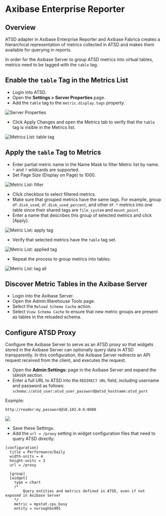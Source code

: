 # Axibase Enterprise Reporter

## Overview

ATSD adapter in Axibase Enterprise Reporter and Axibase Fabrica creates a hierarchical representation of metrics
collected in ATSD and makes them available for querying in reports.

In order for the Axibase Server to group ATSD metrics into virtual tables, metrics need to be tagged with the `table` tag.

## Enable the `table` Tag in the Metrics List

* Login into ATSD.
* Open the **Settings > Server Properties** page.
* Add the `table` tag to the `metric.display.tags` property.

![Server Properties](metric-table-tags.png)

* Click Apply Changes and open the Metrics tab to verify that the `table` tag is visible in the Metrics list.

![Metrics List: table tag](metrics-table-tag.png)

## Apply the `table` Tag to Metrics

* Enter partial metric name in the Name Mask to filter Metric list by name. `*` and `?` wildcards are supported.
* Set Page Size (Display on Page) to 1000.

![Metric List: filter](metric-list-filter.png)

* Click checkbox to select filtered metrics.
* Make sure that grouped metrics have the same tags. For example, group `df.disk_used`, `df.disk_used_percent`, and other `df.*` metrics into one table since their shared tags are `file_system` and `mount_point`.
* Enter a name that describes this group of selected metrics and click [Apply].

![Metric List: apply tag](metric-table-tag-apply.png)

* Verify that selected metrics have the `table` tag set.

![Metric List: applied tag](metric-table-tag-applied.png)

* Repeat the process to group metrics into tables.

![Metric List: tag all](metric-table-tag-all.png)

## Discover Metric Tables in the Axibase Server

* Login into the Axibase Server.
* Open the Admin:Warehouse Tools page.
* Select the `Reload Schema Cache` action.
* Select `View Schema Cache` to ensure that new metric groups are present as tables in the reloaded schema.

## Configure ATSD Proxy

Configure the Axibase Server to serve as an ATSD proxy so that widgets stored in the Axibase Server can optionally query data in ATSD transparently. In this configuration, the Axibase Server redirects an API request received from the client, and executes the request.

* Open the **Admin:Settings:** page in the Axibase Server and expand the `SERVER` section.
* Enter a full URL to ATSD into the `REDIRECT URL` field, including username and password as follows: `schema://atsd_user:atsd_user_password@atsd_hostname:atsd_port`

Example:

`http://reader:my_password@10.102.0.6:8088`

![](redirect_settings.png)

* Save these Settings.
* Add the `url = /proxy` setting in widget configuration files that need to query ATSD directly:

```ls
[configuration]
  title = Performance/Daily
  width-units = 4
  height-units = 3
  url = /proxy

  [group]
  [widget]
    type = chart
    /*
        Query entities and metrics defined in ATSD, even if not exposed in Axibase Server
    */
    metric = mpstat.cpu_busy
    entity = nurswghbs001
```
